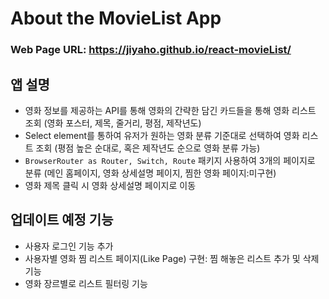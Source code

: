 # About the MovieList App

### Web Page URL: https://jiyaho.github.io/react-movieList/

## 앱 설명
- 영화 정보를 제공하는 API를 통해 영화의 간략한 담긴 카드들을 통해 영화 리스트 조회 (영화 포스터, 제목, 줄거리, 평점, 제작년도)
- Select element를 통하여 유저가 원하는 영화 분류 기준대로 선택하여 영화 리스트 조회 (평점 높은 순대로, 혹은 제작년도 순으로 영화 분류 가능)
- `BrowserRouter as Router, Switch, Route` 패키지 사용하여 3개의 페이지로 분류 (메인 홈페이지, 영화 상세설명 페이지, 찜한 영화 페이지:미구현)
- 영화 제목 클릭 시 영화 상세설명 페이지로 이동

## 업데이트 예정 기능
- 사용자 로그인 기능 추가
- 사용자별 영화 찜 리스트 페이지(Like Page) 구현: 찜 해놓은 리스트 추가 및 삭제 기능
- 영화 장르별로 리스트 필터링 기능
